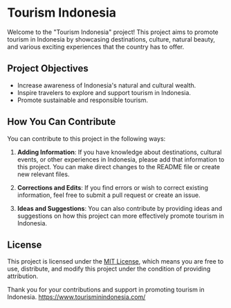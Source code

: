 # Tourism Indonesia

Welcome to the "Tourism Indonesia" project! This project aims to promote tourism in Indonesia by showcasing destinations, culture, natural beauty, and various exciting experiences that the country has to offer.

## Project Objectives

- Increase awareness of Indonesia's natural and cultural wealth.
- Inspire travelers to explore and support tourism in Indonesia.
- Promote sustainable and responsible tourism.

## How You Can Contribute

You can contribute to this project in the following ways:

1. **Adding Information**: If you have knowledge about destinations, cultural events, or other experiences in Indonesia, please add that information to this project. You can make direct changes to the README file or create new relevant files.

2. **Corrections and Edits**: If you find errors or wish to correct existing information, feel free to submit a pull request or create an issue.

3. **Ideas and Suggestions**: You can also contribute by providing ideas and suggestions on how this project can more effectively promote tourism in Indonesia.

## License

This project is licensed under the [MIT License](LICENSE), which means you are free to use, distribute, and modify this project under the condition of providing attribution.

Thank you for your contributions and support in promoting tourism in Indonesia.
https://www.tourisminindonesia.com/
